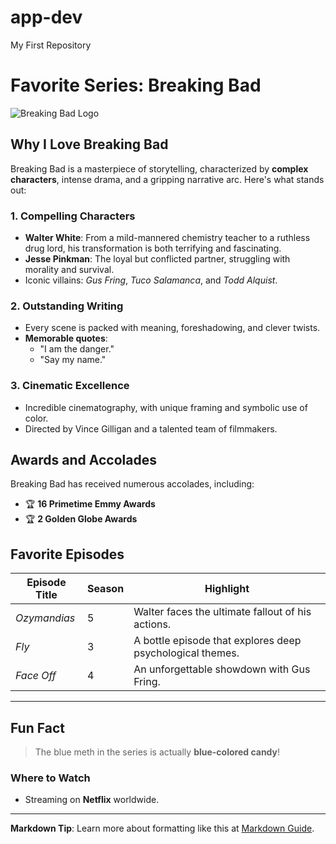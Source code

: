 # app-dev
My First Repository
# **Favorite Series: Breaking Bad**

![Breaking Bad Logo](https://upload.wikimedia.org/wikipedia/en/6/61/Breaking_Bad_title_card.png)

## **Why I Love Breaking Bad**
Breaking Bad is a masterpiece of storytelling, characterized by **complex characters**, intense drama, and a gripping narrative arc. Here's what stands out:

### **1. Compelling Characters**
- **Walter White**: From a mild-mannered chemistry teacher to a ruthless drug lord, his transformation is both terrifying and fascinating.
- **Jesse Pinkman**: The loyal but conflicted partner, struggling with morality and survival.
- Iconic villains: *Gus Fring*, *Tuco Salamanca*, and *Todd Alquist*.

### **2. Outstanding Writing**
- Every scene is packed with meaning, foreshadowing, and clever twists.
- **Memorable quotes**:
  - "I am the danger."
  - "Say my name."

### **3. Cinematic Excellence**
- Incredible cinematography, with unique framing and symbolic use of color.
- Directed by Vince Gilligan and a talented team of filmmakers.

## **Awards and Accolades**
Breaking Bad has received numerous accolades, including:
- 🏆 **16 Primetime Emmy Awards**
- 🏆 **2 Golden Globe Awards**

## **Favorite Episodes**
| Episode Title         | Season | Highlight                                             |
|-----------------------|--------|-----------------------------------------------------|
| *Ozymandias*          | 5      | Walter faces the ultimate fallout of his actions.    |
| *Fly*                 | 3      | A bottle episode that explores deep psychological themes. |
| *Face Off*            | 4      | An unforgettable showdown with Gus Fring.           |

---

## **Fun Fact**
> The blue meth in the series is actually **blue-colored candy**!

### Where to Watch
- Streaming on **Netflix** worldwide.

---

**Markdown Tip**: Learn more about formatting like this at [Markdown Guide](https://www.markdownguide.org).

